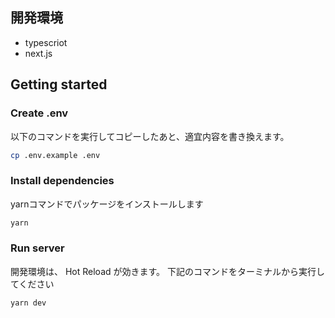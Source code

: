 
## 開発環境
- typescriot
- next.js

## Getting started

### Create .env

以下のコマンドを実行してコピーしたあと、適宜内容を書き換えます。

```bash
cp .env.example .env
```

### Install dependencies
yarnコマンドでパッケージをインストールします

```bash
yarn
```

### Run  server

開発環境は、 Hot Reload が効きます。
下記のコマンドをターミナルから実行してください

```bash
yarn dev
```
